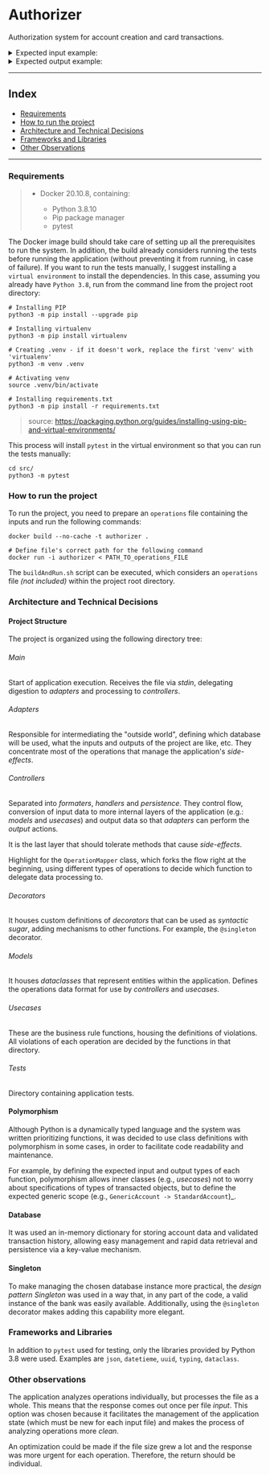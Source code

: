 # Authorizer

Authorization system for account creation and card transactions.

<details>
<summary>Expected input example:</summary>
  
```json
{"account": {"active-card": true, "available-limit": 100}}
{"transaction": {"merchant": "McDonald's", "amount": 10, "time": "2019-02-13T11:00:01.000Z"}}
{"account": {"active-card": true, "available-limit": 100}}
{"transaction": {"merchant": "Burger King", "amount": 20, "time": "2019-02-13T11:00:02.000Z"}}
{"transaction": {"merchant": "Burger King", "amount": 5, "time": "2019-02-13T11:00:07.000Z"}}
{"transaction": {"merchant": "Burger King", "amount": 5, "time": "2019-02-13T11:00:08.000Z"}}
{"transaction": {"merchant": "Burger King", "amount": 150, "time": "2019-02-13T11:00:18.000Z"}}
{"transaction": {"merchant": "Burger King", "amount": 190, "time": "2019-02-13T11:00:22.000Z"}}
{"transaction": {"merchant": "Burger King", "amount": 15, "time": "2019-02-13T12:00:27.000Z"}}
```
</details>


<details>
<summary>Expected output example:</summary>

```json
{"account": {"active-card": true, "available-limit": 100}, "violations": []}
{"account": {"active-card": true, "available-limit": 90}, "violations": []}
{"account": {"active-card": true, "available-limit": 100}, "violations": ["account-already-initialized"]}
{"account": {"active-card": true, "available-limit": 70}, "violations": []}
{"account": {"active-card": true, "available-limit": 65}, "violations": []}
{"account": {"active-card": true, "available-limit": 65}, "violations": ["high-frequency-small-interval", "doubled-transaction"]}
{"account": {"active-card": true, "available-limit": 65}, "violations": ["high-frequency-small-interval", "insufficient-limit"]}
{"account": {"active-card": true, "available-limit": 65}, "violations": ["high-frequency-small-interval", "insufficient-limit"]}
{"account": {"active-card": true, "available-limit": 50}, "violations": []}

```
</details>

-----

## Index
- [Requirements](#requirements)
- [How to run the project](#how-to-run-the-project)
- [Architecture and Technical Decisions](#architecture-and-technical-decisions)
- [Frameworks and Libraries](#frameworks-and-libraries)
- [Other Observations](#other-observations)

-----

### Requirements
> - Docker 20.10.8, containing:
> 
>     * Python 3.8.10
>     * Pip package manager
>     * pytest
>     

The Docker image build should take care of setting up all the prerequisites to run the system.
In addition, the build already considers running the tests before running the application (without preventing it from running, in case of failure).
If you want to run the tests manually, I suggest installing a `virtual environment` to install the dependencies.
In this case, assuming you already have `Python 3.8`, run from the command line from the project root directory:

```shell
# Installing PIP
python3 -m pip install --upgrade pip

# Installing virtualenv
python3 -m pip install virtualenv

# Creating .venv - if it doesn't work, replace the first 'venv' with 'virtualenv'
python3 -m venv .venv

# Activating venv
source .venv/bin/activate

# Installing requirements.txt
python3 -m pip install -r requirements.txt
```

> source: https://packaging.python.org/guides/installing-using-pip-and-virtual-environments/

This process will install `pytest` in the virtual environment so that you can run the tests manually:

```shell
cd src/
python3 -m pytest
```

### How to run the project
To run the project, you need to prepare an `operations` file containing the inputs and run the following commands:
```shell
docker build --no-cache -t authorizer .

# Define file's correct path for the following command
docker run -i authorizer < PATH_TO_operations_FILE
```
The `buildAndRun.sh` script can be executed, which considers an `operations` file _(not included)_ within the project root directory.

### Architecture and Technical Decisions

#### Project Structure
The project is organized using the following directory tree:

###### Main
Start of application execution. Receives the file via _stdin_, delegating digestion to _adapters_ and processing to _controllers_.

###### Adapters
Responsible for intermediating the "outside world", defining which database will be used, what the inputs and outputs of the project are like, etc.
They concentrate most of the operations that manage the application's _side-effects_.

###### Controllers
Separated into _formaters_, _handlers_ and _persistence_. They control flow, conversion of input data to more internal layers of the application (e.g.: _models_ and _usecases_) and output data so that _adapters_ can perform the _output_ actions.

It is the last layer that should tolerate methods that cause _side-effects_.

Highlight for the `OperationMapper` class, which forks the flow right at the beginning, using different types of operations to decide which function to delegate data processing to.

###### Decorators
It houses custom definitions of _decorators_ that can be used as _syntactic sugar_, adding mechanisms to other functions. For example, the `@singleton` decorator.

###### Models
It houses _dataclasses_ that represent entities within the application. Defines the operations data format for use by _controllers_ and _usecases_.

###### Usecases
These are the business rule functions, housing the definitions of violations. All violations of each operation are decided by the functions in that directory.

###### Tests
Directory containing application tests.

#### Polymorphism
Although Python is a dynamically typed language and the system was written prioritizing functions, it was decided to use class definitions with polymorphism in some cases, in order to facilitate code readability and maintenance.

For example, by defining the expected input and output types of each function, polymorphism allows inner classes (e.g., _usecases_) not to worry about specifications of types of transacted objects, but to define the expected generic scope (e.g., `GenericAccount -> StandardAccount`)_.

#### Database
It was used an in-memory dictionary for storing account data and validated transaction history, allowing easy management and rapid data retrieval and persistence via a key-value mechanism.

#### Singleton
To make managing the chosen database instance more practical, the _design pattern Singleton_ was used in a way that, in any part of the code, a valid instance of the bank was easily available. Additionally, using the `@singleton` decorator makes adding this capability more elegant.

### Frameworks and Libraries
In addition to `pytest` used for testing, only the libraries provided by Python 3.8 were used. Examples are `json`, `datetieme`, `uuid`, `typing`, `dataclass`.

### Other observations
The application analyzes operations individually, but processes the file as a whole. This means that the response comes out once per file _input_.
This option was chosen because it facilitates the management of the application state (which must be new for each input file) and makes the process of analyzing operations more _clean_.

An optimization could be made if the file size grew a lot and the response was more urgent for each operation. Therefore, the return should be individual.
